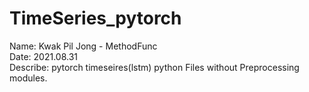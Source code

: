# TimeSeries_pytorch
Name: Kwak Pil Jong - MethodFunc<br>
Date: 2021.08.31<br>
Describe: pytorch timeseires(lstm) python Files without Preprocessing modules.
